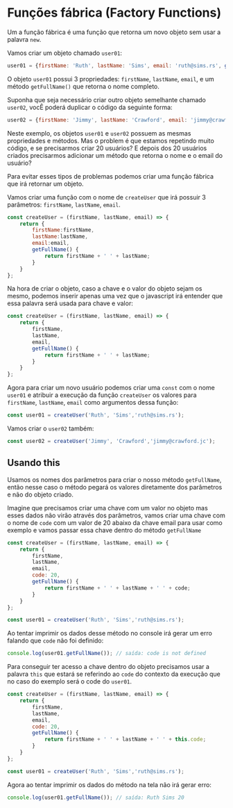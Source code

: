 # Funções fábrica (Factory Functions)

Um a função fábrica é uma função que retorna um novo objeto sem usar a palavra `new`.

Vamos criar um objeto chamado `user01`:

```js
user01 = {firstName: 'Ruth', lastName: 'Sims', email: 'ruth@sims.rs', getFullName() {return this.firstName + ' ' + this.lastName;}};
```

O objeto `user01` possui 3 propriedades: `firstName`, `lastName`, `email`, e um método `getFullName()` que retorna o nome completo.

Suponha que seja necessário criar outro objeto semelhante chamado `user02`, vocÊ poderá duplicar o código da seguinte forma:

```js
user02 = {firstName: 'Jimmy', lastName: 'Crawford', email: 'jimmy@crawford.jc', getFullName() {return this.firstName + ' ' + this.lastName;}};
```

Neste exemplo, os objetos `user01` e `user02` possuem as mesmas propriedades e métodos. Mas o problem é que estamos repetindo muito código, e se precisarmos criar 20 usuários? E depois dos 20 usuários criados precisarmos adicionar um método que retorna o nome e o email do usuário?

Para evitar esses tipos de problemas podemos criar uma função fábrica que irá retornar um objeto.

Vamos criar uma função com o nome de `createUser` que irá possuir 3 parâmetros: `firstName`, `lastName`, `email`.

```js
const createUser = (firstName, lastName, email) => {
    return {
        firstName:firstName,
        lastName:lastName,
        email:email,
        getFullName() {
            return firstName + ' ' + lastName;
        }
    }
};
```

Na hora de criar o objeto, caso a chave e o valor do objeto sejam os mesmo, podemos inserir apenas uma vez que o javascript irá entender que essa palavra será usada para chave e valor:

```js
const createUser = (firstName, lastName, email) => {
    return {
        firstName,
        lastName,
        email,
        getFullName() {
            return firstName + ' ' + lastName;
        }
    }
};
```

Agora para criar um novo usuário podemos criar uma `const` com o nome `user01` e atribuir a execução da função `createUser` os valores para `firstName`, `lastName`, `email` como argumentos dessa função:

```js
const user01 = createUser('Ruth', 'Sims','ruth@sims.rs');
```

Vamos criar o `user02` também:

```js
const user02 = createUser('Jimmy', 'Crawford','jimmy@crawford.jc');
```

## Usando this

Usamos os nomes dos parâmetros para criar o nosso método `getFullName`, então nesse caso o método pegará os valores diretamente dos parâmetros e não do objeto criado.

Imagine que precisamos criar uma chave com um valor no objeto mas esses dados não virão através dos parâmetros, vamos criar uma chave com o nome de `code` com um valor de 20 abaixo da chave email para usar como exemplo e vamos passar essa chave dentro do método `getFullName`

```js
const createUser = (firstName, lastName, email) => {
    return {
        firstName,
        lastName,
        email,
        code: 20,
        getFullName() {
            return firstName + ' ' + lastName + ' ' + code;
        }
    }
};

const user01 = createUser('Ruth', 'Sims','ruth@sims.rs');
```

Ao tentar imprimir os dados desse método no console irá gerar um erro falando que `code` não foi definido:

```js
console.log(user01.getFullName()); // saída: code is not defined
```

Para conseguir ter acesso a chave dentro do objeto precisamos usar a palavra `this` que estará se referindo ao `code` do contexto da execução que no caso do exemplo será o code do `user01`.

```js
const createUser = (firstName, lastName, email) => {
    return {
        firstName,
        lastName,
        email,
        code: 20,
        getFullName() {
            return firstName + ' ' + lastName + ' ' + this.code;
        }
    }
};

const user01 = createUser('Ruth', 'Sims','ruth@sims.rs');
```

Agora ao tentar imprimir os dados do método na tela não irá gerar erro:

```js
console.log(user01.getFullName()); // saída: Ruth Sims 20
```
